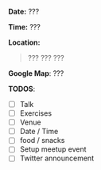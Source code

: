 **Date:** ???

**Time:** ???

**Location:** 
> ???
> ???
> ???

**Google Map**: ???


**TODOS**:

  * [ ] Talk
  * [ ] Exercises
  * [ ] Venue
  * [ ] Date / Time
  * [ ] food / snacks
  * [ ] Setup meetup event
  * [ ] Twitter announcement
